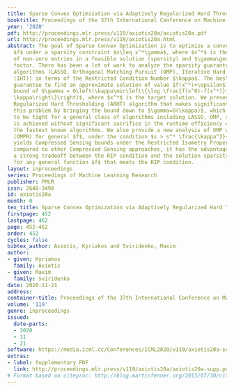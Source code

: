 ```yaml
---
title: Sparse Convex Optimization via Adaptively Regularized Hard Thresholding
booktitle: Proceedings of the 37th International Conference on Machine Learning
year: '2020'
pdf: http://proceedings.mlr.press/v119/axiotis20a/axiotis20a.pdf
url: http://proceedings.mlr.press/v119/axiotis20a.html
abstract: The goal of Sparse Convex Optimization is to optimize a convex function
  $f$ under a sparsity constraint $s\leq s^*\gamma$, where $s^*$ is the target number
  of non-zero entries in a feasible solution (sparsity) and $\gamma\geq 1$ is an approximation
  factor. There has been a lot of work to analyze the sparsity guarantees of various
  algorithms (LASSO, Orthogonal Matching Pursuit (OMP), Iterative Hard Thresholding
  (IHT)) in terms of the Restricted Condition Number $\kappa$. The best known algorithms
  guarantee to find an approximate solution of value $f(x^*)+\epsilon$ with the sparsity
  bound of $\gamma = O\left(\kappa\min\left\{\log \frac{f(x^0)-f(x^*)}{\epsilon},
  \kappa\right\}\right)$, where $x^*$ is the target solution. We present a new Adaptively
  Regularized Hard Thresholding (ARHT) algorithm that makes significant progress on
  this problem by bringing the bound down to $\gamma=O(\kappa)$, which has been shown
  to be tight for a general class of algorithms including LASSO, OMP, and IHT. This
  is achieved without significant sacrifice in the runtime efficiency compared to
  the fastest known algorithms. We also provide a new analysis of OMP with Replacement
  (OMPR) for general $f$, under the condition $s > s^* \frac{\kappa^2}{4}$, which
  yields Compressed Sensing bounds under the Restricted Isometry Property (RIP). When
  compared to other Compressed Sensing approaches, it has the advantage of providing
  a strong tradeoff between the RIP condition and the solution sparsity, while working
  for any general function $f$ that meets the RIP condition.
layout: inproceedings
series: Proceedings of Machine Learning Research
publisher: PMLR
issn: 2640-3498
id: axiotis20a
month: 0
tex_title: Sparse Convex Optimization via Adaptively Regularized Hard Thresholding
firstpage: 452
lastpage: 462
page: 452-462
order: 452
cycles: false
bibtex_author: Axiotis, Kyriakos and Sviridenko, Maxim
author:
- given: Kyriakos
  family: Axiotis
- given: Maxim
  family: Sviridenko
date: 2020-11-21
address: 
container-title: Proceedings of the 37th International Conference on Machine Learning
volume: '119'
genre: inproceedings
issued:
  date-parts:
  - 2020
  - 11
  - 21
software: https://media.icml.cc/Conferences/ICML2020/v119/axiotis20a-supp.zip
extras:
- label: Supplementary PDF
  link: http://proceedings.mlr.press/v119/axiotis20a/axiotis20a-supp.pdf
# Format based on citeproc: http://blog.martinfenner.org/2013/07/30/citeproc-yaml-for-bibliographies/
---
```


